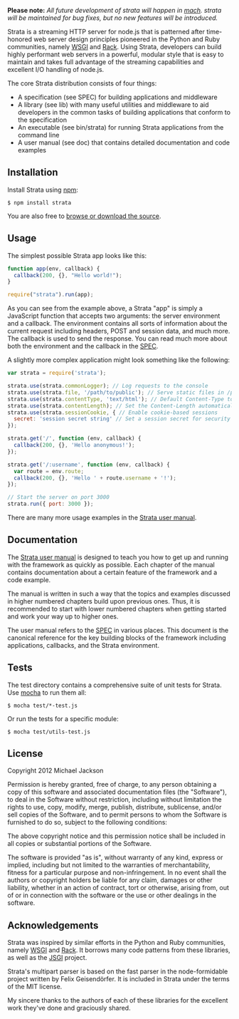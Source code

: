 __Please note:__ *All future development of strata will happen in [mach](https://github.com/mjackson/mach). strata will be maintained for bug fixes, but no new features will be introduced.*

Strata is a streaming HTTP server for node.js that is patterned after time-honored web server design principles pioneered in the Python and Ruby communities, namely [WSGI](http://www.wsgi.org/) and [Rack](http://rack.rubyforge.org/). Using Strata, developers can build highly performant web servers in a powerful, modular style that is easy to maintain and takes full advantage of the streaming capabilities and excellent I/O handling of node.js.

The core Strata distribution consists of four things:

  - A specification (see SPEC) for building applications and middleware
  - A library (see lib) with many useful utilities and middleware to aid
    developers in the common tasks of building applications that conform to
    the specification
  - An executable (see bin/strata) for running Strata applications from the
    command line
  - A user manual (see doc) that contains detailed documentation and code
    examples

## Installation

Install Strata using [npm](http://npmjs.org/):

    $ npm install strata

You are also free to [browse or download the source](https://github.com/mjijackson/strata).

## Usage

The simplest possible Strata app looks like this:

``` javascript
function app(env, callback) {
  callback(200, {}, "Hello world!");
}

require("strata").run(app);
```

As you can see from the example above, a Strata "app" is simply a JavaScript function that accepts two arguments: the server environment and a callback. The environment contains all sorts of information about the current request including headers, POST and session data, and much more. The callback is used to send the response. You can read much more about both the environment and the callback in the [SPEC](https://raw.github.com/mjijackson/strata/master/SPEC).

A slightly more complex application might look something like the following:

``` javascript
var strata = require('strata');

strata.use(strata.commonLogger); // Log requests to the console
strata.use(strata.file, '/path/to/public'); // Serve static files in /path/to/public
strata.use(strata.contentType, 'text/html'); // Default Content-Type to text/html
strata.use(strata.contentLength); // Set the Content-Length automatically
strata.use(strata.sessionCookie, { // Enable cookie-based sessions
  secret: 'session secret string' // Set a session secret for security
});

strata.get('/', function (env, callback) {
  callback(200, {}, 'Hello anonymous!');
});

strata.get('/:username', function (env, callback) {
  var route = env.route;
  callback(200, {}, 'Hello ' + route.username + '!');
});

// Start the server on port 3000
strata.run({ port: 3000 });
```

There are many more usage examples in the [Strata user manual](http://stratajs.org/manual).

## Documentation

The [Strata user manual](http://stratajs.org/manual) is designed to teach you how to get up and running with the framework as quickly as possible. Each chapter of the manual contains documentation about a certain feature of the framework and a code example.

The manual is written in such a way that the topics and examples discussed in higher numbered chapters build upon previous ones. Thus, it is recommended to start with lower numbered chapters when getting started and work your way up to higher ones.

The user manual refers to the [SPEC](https://raw.github.com/mjijackson/strata/master/SPEC) in various places. This document is the canonical reference for the key building blocks of the framework including applications, callbacks, and the Strata environment.

## Tests

The test directory contains a comprehensive suite of unit tests for Strata. Use [mocha](http://visionmedia.github.com/mocha/) to run them all:

    $ mocha test/*-test.js

Or run the tests for a specific module:

    $ mocha test/utils-test.js

## License

Copyright 2012 Michael Jackson

Permission is hereby granted, free of charge, to any person obtaining a copy of this software and associated documentation files (the "Software"), to deal in the Software without restriction, including without limitation the rights to use, copy, modify, merge, publish, distribute, sublicense, and/or sell copies of the Software, and to permit persons to whom the Software is furnished to do so, subject to the following conditions:

The above copyright notice and this permission notice shall be included in all copies or substantial portions of the Software.

The software is provided "as is", without warranty of any kind, express or implied, including but not limited to the warranties of merchantability, fitness for a particular purpose and non-infringement. In no event shall the authors or copyright holders be liable for any claim, damages or other liability, whether in an action of contract, tort or otherwise, arising from, out of or in connection with the software or the use or other dealings in the software.

## Acknowledgements

Strata was inspired by similar efforts in the Python and Ruby communities, namely [WSGI](http://www.wsgi.org/) and [Rack](http://rack.rubyforge.org/). It borrows many code patterns from these libraries, as well as the [JSGI](http://jackjs.org/jsgi-spec.html) project.

Strata's multipart parser is based on the fast parser in the node-formidable project written by Felix Geisendörfer. It is included in Strata under the terms of the MIT license.

My sincere thanks to the authors of each of these libraries for the excellent work they've done and graciously shared.
